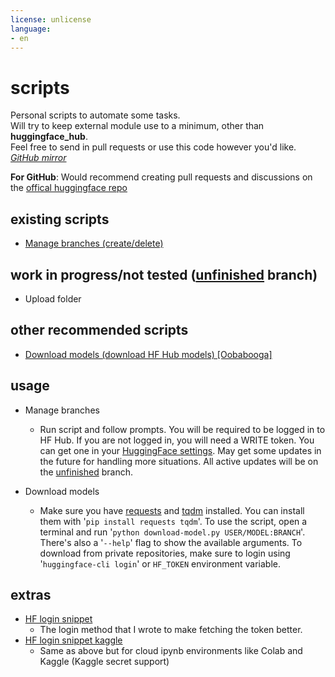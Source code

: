 ```yaml
---
license: unlicense
language:
- en
---
```

# scripts

Personal scripts to automate some tasks.\
Will try to keep external module use to a minimum, other than **huggingface_hub**.\
Feel free to send in pull requests or use this code however you'd like.\
*[GitHub mirror](https://github.com/anthonyg5005/hf-scripts)*

**For GitHub**: Would recommend creating pull requests and discussions on the [offical huggingface repo](https://huggingface.co/Anthonyg5005/hf-scripts)

## existing scripts

- [Manage branches (create/delete)](https://huggingface.co/Anthonyg5005/hf-scripts/blob/main/manage%20branches.py)

## work in progress/not tested ([unfinished](https://huggingface.co/Anthonyg5005/hf-scripts/tree/unfinished) branch)

- Upload folder

## other recommended scripts

- [Download models (download HF Hub models) [Oobabooga]](https://github.com/oobabooga/text-generation-webui/blob/main/download-model.py)

## usage

- Manage branches
  - Run script and follow prompts. You will be required to be logged in to HF Hub. If you are not logged in, you will need a WRITE token. You can get one in your [HuggingFace settings](https://huggingface.co/settings/tokens). May get some updates in the future for handling more situations. All active updates will be on the [unfinished](https://huggingface.co/Anthonyg5005/hf-scripts/tree/unfinished) branch.
  
- Download models
  - Make sure you have [requests](https://pypi.org/project/requests/) and [tqdm](https://pypi.org/project/tqdm/) installed. You can install them with '`pip install requests tqdm`'. To use the script, open a terminal and run '`python download-model.py USER/MODEL:BRANCH`'. There's also a '`--help`' flag to show the available arguments. To download from private repositories, make sure to login using '`huggingface-cli login`' or `HF_TOKEN` environment variable.

## extras

- [HF login snippet](https://huggingface.co/Anthonyg5005/hf-scripts/blob/unfinished/HF%20Login%20Snippet.py)
  - The login method that I wrote to make fetching the token better.
- [HF login snippet kaggle](https://huggingface.co/Anthonyg5005/hf-scripts/blob/unfinished/HF%20Login%20Snippet%20Kaggle.py)
  - Same as above but for cloud ipynb environments like Colab and Kaggle (Kaggle secret support)

